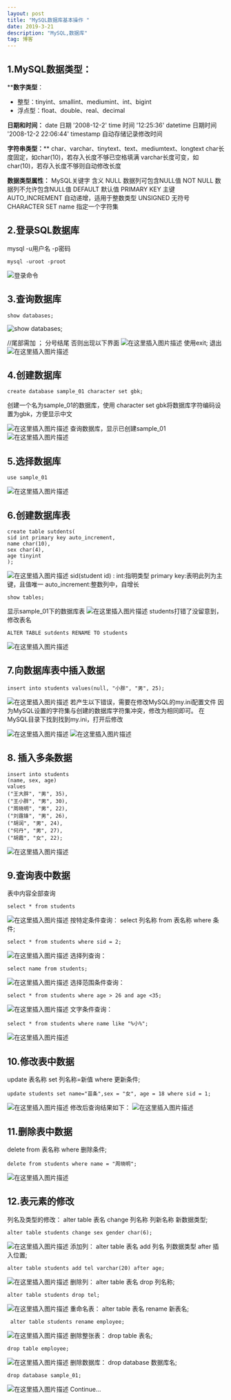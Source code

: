```yaml
---
layout: post
title: "MySQL数据库基本操作 "
date: 2019-3-21
description: "MySQL,数据库"
tag: 博客
---   
```




## **1.MySQL数据类型：**
****数字类型**：

 - 整型：tinyint、smallint、mediumint、int、bigint	
 - 浮点型：float、double、real、decimal

**日期和时间：**
	date				日期 '2008-12-2'
	time				时间 '12:25:36'
	datetime		日期时间 '2008-12-2 22:06:44'
	timestamp	自动存储记录修改时间
	
**字符串类型：****
char、varchar、tinytext、text、mediumtext、longtext
char长度固定，如char(10)，若存入长度不够已空格填满
varchar长度可变，如char(10)，若存入长度不够则自动修改长度

**数据类型属性：**
MySQL关键字	含义
NULL	数据列可包含NULL值
NOT NULL	数据列不允许包含NULL值
DEFAULT	默认值
PRIMARY KEY	主键
AUTO_INCREMENT	自动递增，适用于整数类型
UNSIGNED	无符号
CHARACTER SET name	指定一个字符集

## 2.登录SQL数据库
mysql -u用户名 -p密码

    mysql -uroot -proot

![登录命令](https://img-blog.csdnimg.cn/20190307102311926.png?x-oss-process=image/watermark,type_ZmFuZ3poZW5naGVpdGk,shadow_10,text_aHR0cHM6Ly9ibG9nLmNzZG4ubmV0L0RvdWJsZV9fX19D,size_16,color_FFFFFF,t_70)

## 3.查询数据库

    show databases;

![show databases;](https://img-blog.csdnimg.cn/20190307104932977.png)

//尾部需加  ；  分号结尾
否则出现以下界面
![在这里插入图片描述](https://img-blog.csdnimg.cn/20190307105114228.png)
使用exit; 退出 
![在这里插入图片描述](https://img-blog.csdnimg.cn/20190307105135709.png)

## 4.创建数据库

    create database sample_01 character set gbk;
创建一个名为sample_01的数据库，使用 character set gbk将数据库字符编码设置为gbk，方便显示中文

![在这里插入图片描述](https://img-blog.csdnimg.cn/20190307121553717.png)
查询数据库，显示已创建sample_01
![在这里插入图片描述](https://img-blog.csdnimg.cn/201903071216127.png)

## 5.选择数据库

    use sample_01
![在这里插入图片描述](https://img-blog.csdnimg.cn/20190307121824595.png)

## 6.创建数据库表

    create table sutdents(
    sid int primary key auto_increment,
    name char(10),
    sex char(4),
    age tinyint
    );

![在这里插入图片描述](https://img-blog.csdnimg.cn/20190307122153591.png)
sid(student id) : 
int:指明类型
primary key:表明此列为主键，且值唯一
auto_increment:整数列中，自增长

    show tables;
  
  显示sample_01下的数据库表
![在这里插入图片描述](https://img-blog.csdnimg.cn/20190307122450666.png)
students打错了没留意到，修改表名

    ALTER TABLE sutdents RENAME TO students

![在这里插入图片描述](https://img-blog.csdnimg.cn/20190307123052234.png)

## 7.向数据库表中插入数据

    insert into students values(null, "小胖", "男", 25);

![在这里插入图片描述](https://img-blog.csdnimg.cn/20190307134312396.png)
若产生以下错误，需要在修改MySQL的my.ini配置文件
因为MySQL设置的字符集与创建的数据库字符集冲突，修改为相同即可。
在MySQL目录下找到找到my.ini，打开后修改

![在这里插入图片描述](https://img-blog.csdnimg.cn/20190307134352869.png)
![在这里插入图片描述](https://img-blog.csdnimg.cn/20190307134834101.png?x-oss-process=image/watermark,type_ZmFuZ3poZW5naGVpdGk,shadow_10,text_aHR0cHM6Ly9ibG9nLmNzZG4ubmV0L0RvdWJsZV9fX19D,size_16,color_FFFFFF,t_70)

## 8. 插入多条数据

    insert into students 
    (name, sex, age)
    values
    ("王大胖", "男", 35),
    ("王小胖", "男", 30),
    ("周晓明", "男", 22),
    ("刘霆锋", "男", 26),
    ("胡润", "男", 24),
    ("何丹", "男", 27),
    ("胡霞", "女", 22);

![在这里插入图片描述](https://img-blog.csdnimg.cn/2019030713560831.png)

## 9.查询表中数据
表中内容全部查询

    select * from students
![在这里插入图片描述](https://img-blog.csdnimg.cn/20190307135654109.png)
按特定条件查询：
	select 列名称 from 表名称 where 条件;

    select * from students where sid = 2;

![在这里插入图片描述](https://img-blog.csdnimg.cn/20190307144931275.png)
选择列查询：

    select name from students;

![在这里插入图片描述](https://img-blog.csdnimg.cn/20190307145037204.png)
选择范围条件查询：

    select * from students where age > 26 and age <35;

![在这里插入图片描述](https://img-blog.csdnimg.cn/20190307145449701.png)
文字条件查询：

    select * from students where name like "%小%";

![在这里插入图片描述](https://img-blog.csdnimg.cn/20190307145838484.png)

## 10.修改表中数据
   update 表名称 set 列名称=新值 where 更新条件;

    update students set name="苗条",sex = "女", age = 18 where sid = 1;

![在这里插入图片描述](https://img-blog.csdnimg.cn/20190307150604941.png)
修改后查询结果如下：
![在这里插入图片描述](https://img-blog.csdnimg.cn/20190307150738409.png)

## 11.删除表中数据
 delete from 表名称 where 删除条件;

    delete from students where name = "周晓明";

![在这里插入图片描述](https://img-blog.csdnimg.cn/20190307152305289.png?x-oss-process=image/watermark,type_ZmFuZ3poZW5naGVpdGk,shadow_10,text_aHR0cHM6Ly9ibG9nLmNzZG4ubmV0L0RvdWJsZV9fX19D,size_16,color_FFFFFF,t_70)

## 12.表元素的修改
列名及类型的修改：
alter table 表名 change 列名称 列新名称 新数据类型;

    alter table students change sex gender char(6);
![在这里插入图片描述](https://img-blog.csdnimg.cn/20190307153548605.png?x-oss-process=image/watermark,type_ZmFuZ3poZW5naGVpdGk,shadow_10,text_aHR0cHM6Ly9ibG9nLmNzZG4ubmV0L0RvdWJsZV9fX19D,size_16,color_FFFFFF,t_70)
添加列：
alter table 表名 add 列名 列数据类型 after 插入位置;

    alter table students add tel varchar(20) after age;
![在这里插入图片描述](https://img-blog.csdnimg.cn/20190307155718144.png?x-oss-process=image/watermark,type_ZmFuZ3poZW5naGVpdGk,shadow_10,text_aHR0cHM6Ly9ibG9nLmNzZG4ubmV0L0RvdWJsZV9fX19D,size_16,color_FFFFFF,t_70)
删除列：
alter table 表名 drop 列名称;

    alter table students drop tel;
![在这里插入图片描述](https://img-blog.csdnimg.cn/20190307160708840.png?x-oss-process=image/watermark,type_ZmFuZ3poZW5naGVpdGk,shadow_10,text_aHR0cHM6Ly9ibG9nLmNzZG4ubmV0L0RvdWJsZV9fX19D,size_16,color_FFFFFF,t_70)
重命名表：
 alter table 表名 rename 新表名;

     alter table students rename employee;
![在这里插入图片描述](https://img-blog.csdnimg.cn/20190307160822188.png)
删除整张表：
drop table 表名;

    drop table employee;
![在这里插入图片描述](https://img-blog.csdnimg.cn/2019030716091056.png)
删除数据库：
drop database 数据库名;

    drop database sample_01;
![在这里插入图片描述](https://img-blog.csdnimg.cn/20190307161005530.png?x-oss-process=image/watermark,type_ZmFuZ3poZW5naGVpdGk,shadow_10,text_aHR0cHM6Ly9ibG9nLmNzZG4ubmV0L0RvdWJsZV9fX19D,size_16,color_FFFFFF,t_70)
Continue...